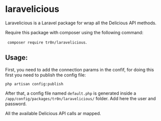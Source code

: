 # laravelicious

Laravelicious is a Laravel package for wrap all the Delicious API methods.

Require this package with composer using the following command:

``` composer require tr0n/laravelicious```.

## Usage:

First, you need to add the connection params in the confif, for doing this first you need to publish the config file:

```php artisan config:publish```

After that, a config file named ```default.php``` is generated inside a ```/app/config/packages/tr0n/laravelicious/``` folder.
Add here the user and password.


All the available Delicious API calls ar mapped.


